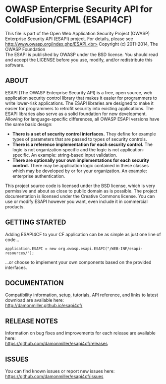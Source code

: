 OWASP Enterprise Security API for ColdFusion/CFML (ESAPI4CF)
=
This file is part of the Open Web Application Security Project (OWASP) Enterprise Security API (ESAPI) project. For details, please see http://www.owasp.org/index.php/ESAPI.<br>
Copyright (c) 2011-2014, The OWASP Foundation<br>
The ESAPI is published by OWASP under the BSD license. You should read and accept the LICENSE before you use, modify, and/or redistribute this software.<br>

ABOUT
-
ESAPI (The OWASP Enterprise Security API) is a free, open source, web application security control library that makes it easier for programmers to write lower-risk applications. The ESAPI libraries are designed to make it easier for programmers to retrofit security into existing applications. The ESAPI libraries also serve as a solid foundation for new development. Allowing for language-specific differences, all OWASP ESAPI versions have the same basic design:
- **There is a set of security control interfaces.** They define for example types of parameters that are passed to types of security controls.
- **There is a reference implementation for each security control.** The logic is not organization‐specific and the logic is not application‐specific. An example: string‐based input validation.
- **There are optionally your own implementations for each security control.** There may be application logic contained in these classes which may be developed by or for your organization. An example: enterprise authentication.

This project source code is licensed under the BSD license, which is very permissive and about as close to public domain as is possible. The project documentation is licensed under the Creative Commons license. You can use or modify ESAPI however you want, even include it in commercial products.

GETTING STARTED
-
Adding ESAPI4CF to your CF application can be as simple as just one line of code...
```
application.ESAPI = new org.owasp.esapi.ESAPI("/WEB-INF/esapi-resources/");
```
...or choose to implement your own components based on the provided interfaces.

DOCUMENTATION
-
Compatibility information, setup, tutorials, API reference, and links to latest download are available here:<br>
http://damonmiller.github.io/esapi4cf/

RELEASE NOTES
-
Information on bug fixes and improvements for each release are available here:<br>
https://github.com/damonmiller/esapi4cf/releases

ISSUES
-
You can find known issues or report new issues here:<br>
https://github.com/damonmiller/esapi4cf/issues
